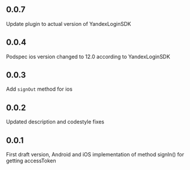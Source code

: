 ## 0.0.7
Update plugin to actual version of YandexLoginSDK

## 0.0.4

Podspec ios version changed to 12.0 according to YandexLoginSDK

## 0.0.3

Add `signOut` method for ios

## 0.0.2

Updated description and codestyle fixes

## 0.0.1

First draft version, Android and iOS implementation of method signIn() for getting accessToken
